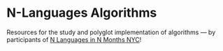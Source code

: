 # N-Languages Algorithms

Resources for the study and polyglot implementation of algorithms — by participants of [N Languages in N Months NYC](http://www.meetup.com/N-Languages-in-N-Months-NYC/)!
